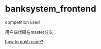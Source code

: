 # banksystem_frontend

competition used

用户端代码在master分支

[how to push code?](https://blog.csdn.net/weixin_42280089/article/details/88937175)

